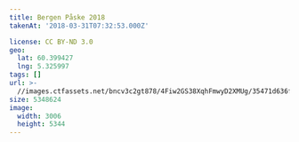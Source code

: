 ```yaml
---
title: Bergen Påske 2018
takenAt: '2018-03-31T07:32:53.000Z'

license: CC BY-ND 3.0
geo:
  lat: 60.399427
  lng: 5.325997
tags: []
url: >-
  //images.ctfassets.net/bncv3c2gt878/4Fiw2GS38XqhFmwyD2XMUg/35471d636f87bf8c23d9407d33dd00e7/bergen-pske-2018_40282856005_o
size: 5348624
image:
  width: 3006
  height: 5344
---
```

